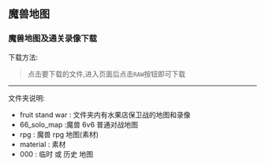 ﻿## 魔兽地图
### 魔兽地图及通关录像下载
下载方法:
> 点击要下载的文件,进入页面后点击`RAW`按钮即可下载

---

文件夹说明:

* fruit stand war : 文件夹内有水果店保卫战的地图和录像
* 66_solo_map :魔兽 6v6 普通对战地图
* rpg  : 魔兽 rpg 地图(素材)
* material : 素材
* 000 : 临时 或 历史 地图

